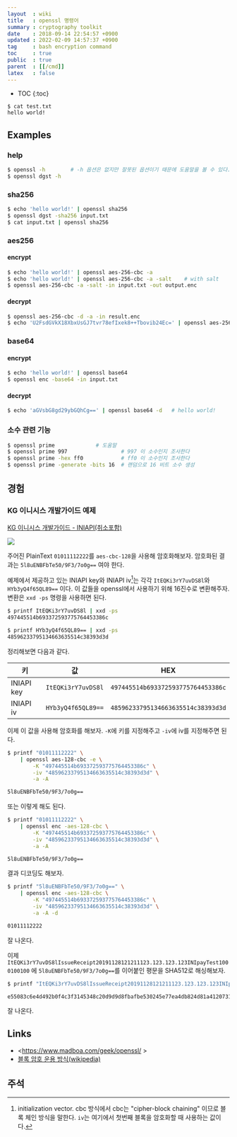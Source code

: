 ```yaml
---
layout  : wiki
title   : openssl 명령어
summary : cryptography toolkit
date    : 2018-09-14 22:54:57 +0900
updated : 2022-02-09 14:57:37 +0900
tag     : bash encryption command
toc     : true
public  : true
parent  : [[/cmd]]
latex   : false
---
```

* TOC
{:toc}

```sh
$ cat test.txt
hello world!
```

## Examples
### help
```sh
$ openssl -h        # -h 옵션은 없지만 잘못된 옵션이기 때문에 도움말을 볼 수 있다.
$ openssl dgst -h
```

### sha256
```sh
$ echo 'hello world!' | openssl sha256
$ openssl dgst -sha256 input.txt
$ cat input.txt | openssl sha256
```

### aes256
#### encrypt
```sh
$ echo 'hello world!' | openssl aes-256-cbc -a
$ echo 'hello world!' | openssl aes-256-cbc -a -salt    # with salt
$ openssl aes-256-cbc -a -salt -in input.txt -out output.enc
```

#### decrypt
```sh
$ openssl aes-256-cbc -d -a -in result.enc
$ echo 'U2FsdGVkX18XbxUsGJ7tvr78efIxek8++Tbovib24Ec=' | openssl aes-256-cbc -a -d   # hello world!
```

### base64
#### encrypt
```sh
$ echo 'hello world!' | openssl base64
$ openssl enc -base64 -in input.txt
```

#### decrypt
```sh
$ echo 'aGVsbG8gd29ybGQhCg==' | openssl base64 -d   # hello world!
```

### 소수 관련 기능
```sh
$ openssl prime             # 도움말
$ openssl prime 997                 # 997 이 소수인지 조사한다
$ openssl prime -hex ff0            # ff0 이 소수인지 조사한다
$ openssl prime -generate -bits 16  # 랜덤으로 16 비트 소수 생성
```

## 경험

### KG 이니시스 개발가이드 예제

[KG 이니시스 개발가이드 - INIAPI(취소포함)]( https://manual.inicis.com/iniapi/api-info.php#enc )


![]( ./kg-iniapi-aes-enc.jpg )

주어진 PlainText `01011112222`를 `aes-cbc-128`을 사용해 암호화해보자. 암호화된 결과는 `5l8uENBFbTe50/9F3/7o0g==` 여야 한다.

예제에서 제공하고 있는 INIAPI key와 INIAPI iv[^iv]는 각각 `ItEQKi3rY7uvDS8l`와 `HYb3yQ4f65QL89==` 이다.
이 값들을 openssl에서 사용하기 위해 16진수로 변환해주자.
변환은 `xxd -ps` 명령을 사용하면 된다.

```sh
$ printf ItEQKi3rY7uvDS8l | xxd -ps
497445514b693372593775764453386c

$ printf HYb3yQ4f65QL89== | xxd -ps
48596233795134663635514c38393d3d
```

정리해보면 다음과 같다.

| 키         | 값                 | HEX                                |
|------------|--------------------|------------------------------------|
| INIAPI key | `ItEQKi3rY7uvDS8l` | `497445514b693372593775764453386c` |
| INIAPI iv  | `HYb3yQ4f65QL89==` | `48596233795134663635514c38393d3d` |

이제 이 값을 사용해 암호화를 해보자. `-K`에 키를 지정해주고 `-iv`에 iv를 지정해주면 된다.

```sh
$ printf "01011112222" \
    | openssl aes-128-cbc -e \
        -K "497445514b693372593775764453386c" \
        -iv "48596233795134663635514c38393d3d" \
        -a -A

5l8uENBFbTe50/9F3/7o0g==
```

또는 이렇게 해도 된다.

```sh
$ printf "01011112222" \
    | openssl enc -aes-128-cbc \
        -K "497445514b693372593775764453386c" \
        -iv "48596233795134663635514c38393d3d" \
        -a -A

5l8uENBFbTe50/9F3/7o0g==
```

결과 디코딩도 해보자.

```sh
$ printf "5l8uENBFbTe50/9F3/7o0g==" \
    | openssl enc -aes-128-cbc \
        -K "497445514b693372593775764453386c" \
        -iv "48596233795134663635514c38393d3d" \
        -a -A -d

01011112222
```

잘 나온다.

이제 `ItEQKi3rY7uvDS8lIssueReceipt20191128121211123.123.123.123INIpayTest1000100100` 에 `5l8uENBFbTe50/9F3/7o0g==`를 이어붙인 평문을 SHA512로 해싱해보자.

```sh
$ printf "ItEQKi3rY7uvDS8lIssueReceipt20191128121211123.123.123.123INIpayTest10001001005l8uENBFbTe50/9F3/7o0g==" | openssl sha512

e55083c6e4d492b0f4c3f3145348c20d9d9d8fbafbe530245e77ea4db824d81a412073195f86110224568c613efd146bada7755b2113fa94a82007ce1795e8c8
```

잘 나온다.

## Links
* <https://www.madboa.com/geek/openssl/ >
* [블록 암호 운용 방식(wikipedia)](https://ko.wikipedia.org/wiki/%EB%B8%94%EB%A1%9D_%EC%95%94%ED%98%B8_%EC%9A%B4%EC%9A%A9_%EB%B0%A9%EC%8B%9D )

## 주석

[^iv]: initialization vector. cbc 방식에서 cbc는 "cipher-block chaining" 이므로 블록 체인 방식을 말한다. `iv`는 여기에서 첫번째 블록을 암호화할 때 사용하는 값이다.
